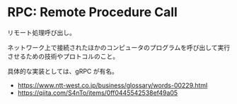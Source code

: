 # RPC: Remote Procedure Call

リモート処理呼び出し。

ネットワーク上で接続されたほかのコンピュータのプログラムを呼び出して実行させるための技術やプロトコルのこと。

具体的な実装としては、gRPC が有名。

- https://www.ntt-west.co.jp/business/glossary/words-00229.html
- https://qiita.com/S4nTo/items/0ff0445542538ef49a05
